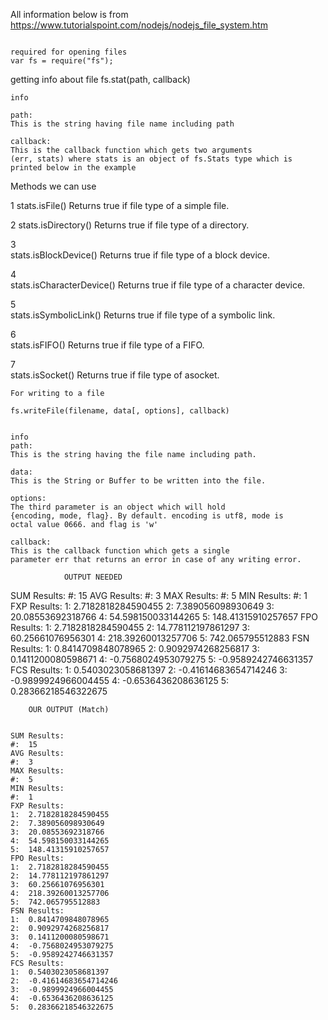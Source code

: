 All information below is from https://www.tutorialspoint.com/nodejs/nodejs_file_system.htm
~~~~~~~~~~~~~~~~~~~~~~~~~

required for opening files
var fs = require("fs");

~~~~~~~~~~~~~~~~~~~~~~~~~~

getting info about file 
fs.stat(path, callback)

~~~~~~~~~~~~~~~~~~~~~~~~~~
info

path:
This is the string having file name including path

callback:
This is the callback function which gets two arguments 
(err, stats) where stats is an object of fs.Stats type which is 
printed below in the example

~~~~~~~~~~~~~~~~~~~~~~~~~~~~
Methods we can use

1
stats.isFile()
Returns true if file type of a simple file.

2
stats.isDirectory()
Returns true if file type of a directory.

3	
stats.isBlockDevice()
Returns true if file type of a block device.

4	
stats.isCharacterDevice()
Returns true if file type of a character device.

5	
stats.isSymbolicLink()
Returns true if file type of a symbolic link.

6	
stats.isFIFO()
Returns true if file type of a FIFO.

7	
stats.isSocket()
Returns true if file type of asocket.

~~~~~~~~~~~~~~~~~~~~~~~~
For writing to a file

fs.writeFile(filename, data[, options], callback)


info 
path:
This is the string having the file name including path.

data: 
This is the String or Buffer to be written into the file.

options:
The third parameter is an object which will hold 
{encoding, mode, flag}. By default. encoding is utf8, mode is 
octal value 0666. and flag is 'w'

callback:
This is the callback function which gets a single 
parameter err that returns an error in case of any writing error.

            OUTPUT NEEDED
~~~~~~~~~~~~~~~~~~~~~~~~~~~~~~~~~~
SUM Results:
#:	15
AVG Results:
#:	3
MAX Results:
#:	5
MIN Results:
#:	1
FXP Results:
1:	2.7182818284590455
2:	7.389056098930649
3:	20.08553692318766
4:	54.598150033144265
5:	148.41315910257657
FPO Results:
1:	2.7182818284590455
2:	14.778112197861297
3:	60.25661076956301
4:	218.39260013257706
5:	742.065795512883
FSN Results:
1:	0.8414709848078965
2:	0.9092974268256817
3:	0.1411200080598671
4:	-0.7568024953079275
5:	-0.9589242746631357
FCS Results:
1:	0.5403023058681397
2:	-0.41614683654714246
3:	-0.9899924966004455
4:	-0.6536436208636125
5:	0.28366218546322675



        OUR OUTPUT (Match)
~~~~~~~~~~~~~~~~~~~~~~~~~~~~~~~~~~

SUM Results:
#:	15
AVG Results:
#:	3
MAX Results:
#:	5
MIN Results:
#:	1
FXP Results:
1:	2.7182818284590455
2:	7.389056098930649
3:	20.08553692318766
4:	54.598150033144265
5:	148.41315910257657
FPO Results:
1:	2.7182818284590455
2:	14.778112197861297
3:	60.25661076956301
4:	218.39260013257706
5:	742.065795512883
FSN Results:
1:	0.8414709848078965
2:	0.9092974268256817
3:	0.1411200080598671
4:	-0.7568024953079275
5:	-0.9589242746631357
FCS Results:
1:	0.5403023058681397
2:	-0.41614683654714246
3:	-0.9899924966004455
4:	-0.6536436208636125
5:	0.28366218546322675
